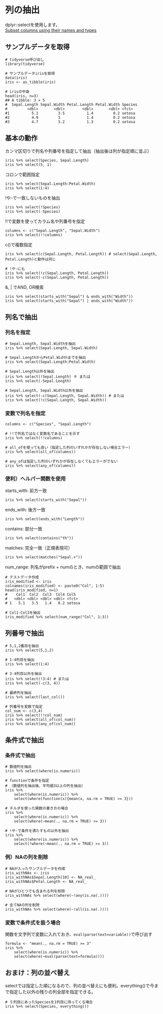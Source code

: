 # 列の抽出

dplyr::selectを使用します。  
[Subset columns using their names and types](https://dplyr.tidyverse.org/reference/select.html)  

## サンプルデータを取得

```
# tidyverse呼び出し
library(tidyverse)

# サンプルデータirisを取得
data(iris)
iris <- as_tibble(iris)

# irisの中身
head(iris, n=3)
## A tibble: 3 × 5
#  Sepal.Length Sepal.Width Petal.Length Petal.Width Species
#         <dbl>       <dbl>        <dbl>       <dbl> <fct>  
#1          5.1         3.5          1.4         0.2 setosa 
#2          4.9         3            1.4         0.2 setosa 
#3          4.7         3.2          1.3         0.2 setosa 
```

## 基本の動作

カンマ区切りで列名や列番号を指定して抽出（抽出後は列が指定順に並ぶ）

```
iris %>% select(Species, Sepal.Length)
iris %>% select(5, 1)
```

コロンで範囲指定
```
iris %>% select(Sepal.Length:Petal.Width)
iris %>% select(1:4) 
```

!や-で一致しないものを抽出
```
iris %>% select(!Species) 
iris %>% select(-Species) 
```

!!で変数を使ってカラム名や列番号を指定
```
columns <- c("Sepal.Length", "Sepal.Width")
iris %>% select(!!columns)
```

c()で複数指定
```
iris %>% select(c(Sepal.Length, Petal.Length)) # select(Sepal.Length, Petal.Length)と動作は同じ

# !や-にも
iris %>% select(!c(Sepal.Length, Petal.Length))
iris %>% select(-c(Sepal.Length, Petal.Length))
```

&, | でAND, OR検索
```
iris %>% select(starts_with("Sepal") & ends_with("Width"))
iris %>% select(starts_with("Sepal") | ends_with("Width"))
```


## 列名で抽出

### 列名を指定

```
# Sepal.Length, Sepal.Widthを抽出
iris %>% select(Sepal.Length, Sepal.Width) 

# Sepal.LengthからPetal.Widthまでを抽出
iris %>% select(Sepal.Length:Petal.Width)

# Sepal.Length以外を抽出
iris %>% select(!Sepal.Length) ＃ または
iris %>% select(-Sepal.Length)

# Sepal.Length, Sepal.Width以外を抽出
iris %>% select(-c(Sepal.Length, Sepal.Width)) # または
iris %>% select(!c(Sepal.Length, Sepal.Width))
```

### 変数で列名を指定

```
columns <- c("Species", "Sepal.Length")

# !!で列名ではなく変数名であることを示す
iris %>% select(!!columns) 

# all_ofを使っても良い（指定した列のいずれかが存在しない場合エラー）
iris %>% select(all_of(columns)) 

# any_ofは指定した列のいずれかが存在しなくてもエラーがでない
iris %>% select(any_of(columns)) 
```

### 便利）ヘルパー関数を使用

starts_with: 前方一致

```
iris %>% select(starts_with("Sepal")) 
```

ends_with: 後方一致

```
iris %>% select(ends_with("Length")) 
```

contains: 部分一致

```
iris %>% select(contains("th"))
```

matches: 完全一致（正規表現可）

```
iris %>% select(matches("Sepal.+")) 
```

num_range: 列名がprefix + numのとき、numの範囲で抽出

```
# テストデータ作成
iris_modified <- iris
colnames(iris_modified) <- paste0("Col", 1:5)
head(iris_modified, n=1)
#    Col1  Col2  Col3  Col4 Col5  
#   <dbl> <dbl> <dbl> <dbl> <fct> 
# 1   5.1   3.5   1.4   0.2 setosa

# Col1-Col3を抽出
iris_modified %>% select(num_range("Col", 1:3))
```

## 列番号で抽出

```
# 5,1,2番目を抽出
iris %>% select(5,1,2)

# 1-4列目を抽出
iris %>% select(1:4)

# 3-4列目以外を抽出
iris %>% select(!3:4) # または
iris %>% select(-c(3, 4))

# 最終列を抽出
iris %>% select(last_col())

# 列番号を変数で指定
col_num <- c(3,4)
iris %>% select(!!col_num)
iris %>% select(all_of(col_num))
iris %>% select(any_of(col_num))
```

## 条件式で抽出

### 条件式で抽出

```
# 数値列を抽出
iris %>% select(where(is.numeric))

# functionで条件を指定
# （数値列を抽出後、平均値3以上の列を抽出）
iris %>%
    select(where(is.numeric)) %>%
    select(where(function(x){mean(x, na.rm = TRUE) >= 3}))

# チルダを使った関数の書き方の場合
iris %>%
    select(where(is.numeric)) %>%
    select(where(~mean(., na.rm = TRUE) >= 3))

# !や-で条件を満たすもの以外を抽出
iris %>%
    select(where(is.numeric)) %>%
    select(!where(~mean(., na.rm = TRUE) >= 3))
```

### 例）NAの列を削除

```
# NAが入ったサンプルデータを作成
iris_withNAs <- iris
iris_withNAs$Sepal.Length[10] <- NA_real_
iris_withNAs$Petal.Length <- NA_real_

# NAがひとつでも含まれる列を削除
iris_withNAs %>% select(where(~!any(is.na(.))))

# 全てNAの列を削除
iris_withNAs %>% select(where(~!all(is.na(.))))
```

### 変数で条件式を扱う場合

関数を文字列で変数に入れておき、`eval(parse(text=variable))`で呼び出す

```
formula <- "mean(., na.rm = TRUE) >= 3"
iris %>%
    select(where(is.numeric)) %>%
    select(where(~eval(parse(text=formula))))
```


## おまけ：列の並べ替え

selectでは指定した順になるので、列の並べ替えにも便利。everything()で今まで指定した以外の残りの列全部を指定できる。

```
# ５列目にあったSpeciesを1列目に持ってくる場合
iris %>% select(Species, everything())
```
